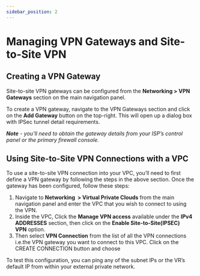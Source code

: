 ```yaml
---
sidebar_position: 2
---
```

# Managing VPN Gateways and Site-to-Site VPN

## Creating a VPN Gateway

Site-to-site VPN gateways can be configured from the **Networking > VPN Gateways** section on the main navigation panel.

To create a VPN gateway, navigate to the VPN Gateways section and click on the **Add Gateway** button on the top-right. This will open up a dialog box with IPSec tunnel detail requirements.

_**Note** - you’ll need to obtain the gateway details from your ISP’s control panel or the primary firewall console._

## Using Site-to-Site VPN Connections with a VPC

To use a site-to-site VPN connection into your VPC, you’ll need to first define a VPN gateway by following the steps in the above section. Once the gateway has been configured, follow these steps:

1. Navigate to **Networking  > Virtual Private Clouds** from the main navigation panel and enter the VPC that you wish to connect to using the VPN.
2. Inside the VPC, Click the **Manage VPN access** available under the **IPv4 ADDRESSES** section, then click on the **Enable Site-to-Site(IPSEC) VPN** option.
3. Then select **VPN Connection** from the list of all the VPN connections i.e.the VPN gateway you want to connect to this VPC. Click on the CREATE CONNECTION button and choose 

To test this configuration, you can ping any of the subnet IPs or the VR’s default IP from within your external private network.


